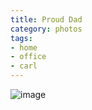 ```yaml
---
title: Proud Dad
category: photos
tags:
- home
- office
- carl
---
```

![image](https://pics.anthonyrussano.com/i/7321bd90-8932-4039-aaf2-9649ae1200fc.jpg)
